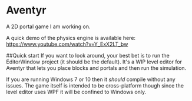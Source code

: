 # Aventyr
A 2D portal game I am working on.

A quick demo of the physics engine is available here:
https://www.youtube.com/watch?v=Y_ExX2LT_bw

##Quick start
If you want to look around, your best bet is to run the EditorWindow project (it should be the default).  It's a WIP level editor for Aventyr that lets you place blocks and portals and then run the simulation.

If you are running Windows 7 or 10 then it *should* compile without any issues.  The game itself is intended to be cross-platform though since the level editor uses WPF it will be confined to Windows only.